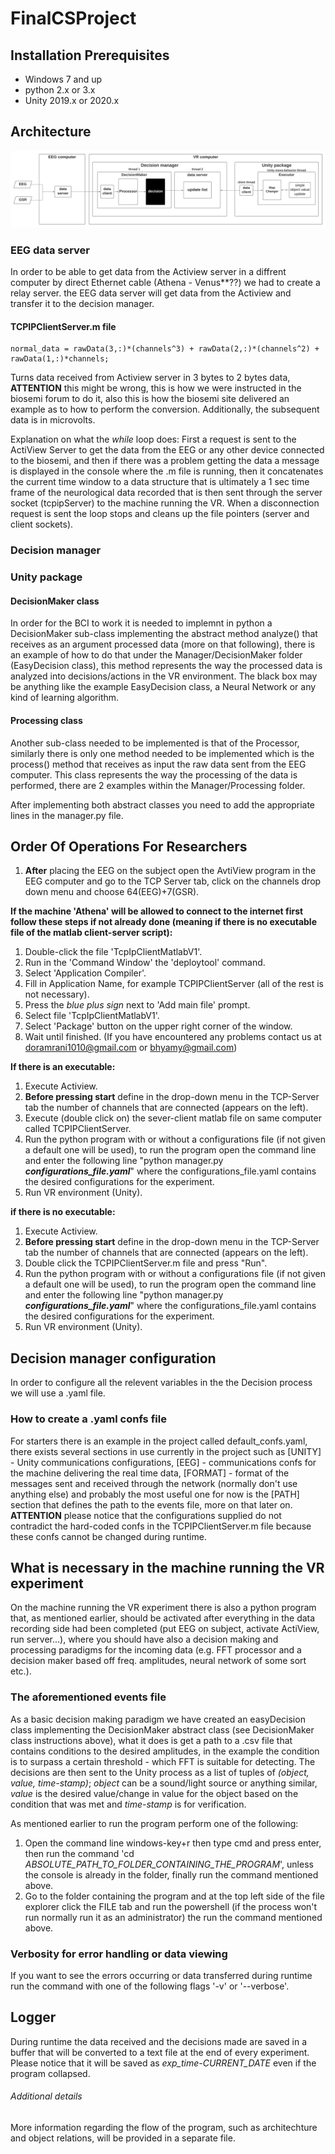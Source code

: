 # FinalCSProject

## Installation Prerequisites
* Windows 7 and up
* python 2.x or 3.x
* Unity 2019.x or 2020.x


## Architecture
![alt text](https://github.com/bhyamy/FinalCSProject/blob/main/Project%20Architecture.jpeg)

### EEG data server
In order to be able to get data from the Actiview server in a diffrent computer by direct Ethernet cable (Athena - Venus**??) we had to create a relay server.
the EEG data server will get data from the Actiview and transfer it to the decision manager.
#### TCPIPClientServer.m file
```
normal_data = rawData(3,:)*(channels^3) + rawData(2,:)*(channels^2) + rawData(1,:)*channels;
```
Turns data received from Actiview server in 3 bytes to 2 bytes data, **ATTENTION** this might be wrong, this is how we were instructed
in the biosemi
forum to do it, also this is how the biosemi site delivered an example as to how to perform the conversion.
Additionally, the subsequent data is in microvolts.

Explanation on what the *while* loop does:
First a request is sent to the ActiView Server to get the data from the EEG or any other device connected to the biosemi, and then if
there was a problem
getting the data a message is displayed in the console where the .m file is running, then it concatenates the current time window to a
data structure that is
ultimately a 1 sec time frame of the neurological data recorded that is then sent through the server socket (tcpipServer) to the
machine running the VR.
When a disconnection request is sent the loop stops and cleans up the file pointers (server and client sockets).

### Decision manager


### Unity package

#### DecisionMaker class
In order for the BCI to work it is needed to implemnt in python a DecisionMaker sub-class implementing the abstract
method analyze() that receives as an argument processed data (more on that following), there is an example of how to
do that under the Manager/DecisionMaker folder (EasyDecision class), this method represents the way the processed data
is analyzed into decisions/actions in the VR environment.
The black box may be anything like the example EasyDecision class, a Neural Network or any kind of learning algorithm.

#### Processing class
Another sub-class needed to be implemented is that of the Processor, similarly there is only one method needed to be
implemented which is the process() method that receives as input the raw data sent from the EEG computer.
This class represents the way the processing of the data is performed, there are 2 examples within the Manager/Processing
folder.

After implementing both abstract classes you need to add the appropriate lines in the manager.py file.


## Order Of Operations For Researchers
1. **After** placing the EEG on the subject open the AvtiView program in the EEG computer and go to the TCP Server tab, 
   click on the channels drop down menu and choose 64(EEG)+7(GSR).

**If the machine 'Athena' will be allowed to connect to the internet first follow these steps if not already done
(meaning if there is no executable file of the matlab client-server script):**
1. Double-click the file 'TcpIpClientMatlabV1'.
2. Run in the 'Command Window' the 'deploytool' command.
3. Select 'Application Compiler'.
4. Fill in Application Name, for example TCPIPClientServer (all of the rest is not necessary).
5. Press the *blue plus sign* next to 'Add main file' prompt.
6. Select file 'TcpIpClientMatlabV1'.
7. Select 'Package' button on the upper right corner of the window.
8. Wait until finished.
(If you have encountered any problems contact us at doramrani1010@gmail.com or bhyamy@gmail.com)

**If there is an executable:**
1. Execute Actiview.
2. **Before pressing start** define in the drop-down menu in the TCP-Server tab the number of channels that are connected (appears on the left).
3. Execute (double click on) the sever-client matlab file on same computer called TCPIPClientServer.
4. Run the python program with or without a configurations file (if not given a default one will be used), to run the program open the command line
and enter the following line "python manager.py ***configurations_file.yaml***" where the configurations_file.yaml contains the desired configurations for
the experiment.
5. Run VR environment (Unity).

**if there is no executable:**
1. Execute Actiview.
2. **Before pressing start** define in the drop-down menu in the TCP-Server tab the number of channels that are connected (appears on the left).
3. Double click the TCPIPClientServer.m file and press "Run".
4. Run the python program with or without a configurations file (if not given a default one will be used), to run the program open the command line
and enter the following line "python manager.py ***configurations_file.yaml***" where the configurations_file.yaml contains the desired configurations for
the experiment.
5. Run VR environment (Unity).

## Decision manager configuration
In order to configure all the relevent variables in the the Decision process we will use a .yaml file.

### How to create a .yaml confs file
For starters there is an example in the project called default_confs.yaml, there exists several sections in use currently in the
project such as [UNITY] - Unity communications configurations, [EEG] - communications confs for the machine delivering the real time data,
[FORMAT] - format of the messages sent and received through the network (normally don't use anything else) and probably the most useful one
for now is the [PATH] section that defines the path to the events file, more on that later on.
**ATTENTION** please notice that the configurations supplied do not contradict the hard-coded confs in the TCPIPClientServer.m file
because these confs cannot be changed during runtime.




## What is necessary in the machine running the VR experiment
On the machine running the VR experiment there is also a python program that, as mentioned earlier, should be activated after everything
in the data recording side had been completed (put EEG on subject, activate ActiView, run server...), where you should have also a
decision making and processing paradigms for the incoming data (e.g. FFT processor and a decision maker based off freq. amplitudes, neural network of some sort etc.).

### The aforementioned events file
As a basic decision making paradigm we have created an easyDecision class implementing the DecisionMaker abstract class (see DecisionMaker class instructions above),
what it does is get a path to a .csv file that contains conditions to the desired amplitudes, in the example the condition is to surpass a certain
threshold - which FFT is suitable for detecting.
The decisions are then sent to the Unity process as a list of tuples of *(object, value, time-stamp)*; *object* can be a sound/light source or anything similar, *value* is the desired value/change in value for the object based on the condition that was met and *time-stamp* is for verification.

As mentioned earlier to run the program perform one of the following:
1. Open the command line windows-key+r then type cmd and press enter, then run the command 'cd *ABSOLUTE_PATH_TO_FOLDER_CONTAINING_THE_PROGRAM*', unless the console is already in the folder, finally run the command mentioned above.
2. Go to the folder containing the program and at the top left side of the file explorer click the FILE tab and run the powershell (if the process won't run
normally run it as an administrator) the run the command mentioned above.

### Verbosity for error handling or data viewing
If you want to see the errors occurring or data transferred during runtime run the command with one of the following flags '-v' or '--verbose'.

## Logger
During runtime the data received and the decisions made are saved in a buffer that will be converted to a text file at the end of every experiment.
Please notice that it will be saved as *exp_time-CURRENT_DATE* even if the program collapsed.

###### Additional details
More information regarding the flow of the program, such as architechture and object relations, will be provided in a separate file.









